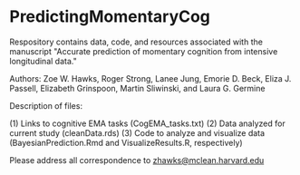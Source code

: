 # PredictingMomentaryCog
Respository contains data, code, and resources associated with the manuscript "Accurate prediction of momentary cognition from intensive longitudinal data."

Authors: Zoe W. Hawks, Roger Strong, Lanee Jung, Emorie D. Beck, Eliza J. Passell, Elizabeth Grinspoon, Martin Sliwinski, and Laura G. Germine

Description of files:

(1) Links to cognitive EMA tasks (CogEMA_tasks.txt)
(2) Data analyzed for current study (cleanData.rds)
(3) Code to analyze and visualize data (BayesianPrediction.Rmd and VisualizeResults.R, respectively)

Please address all correspondence to zhawks@mclean.harvard.edu

